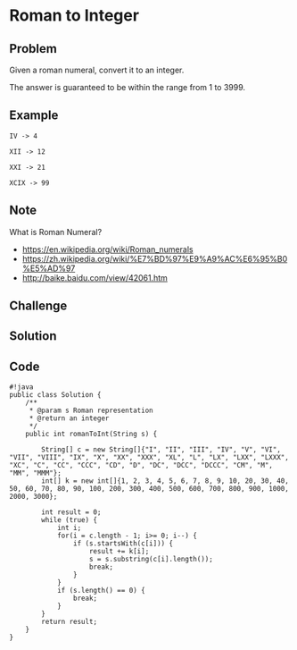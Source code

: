 Roman to Integer
===


Problem
-------

Given a roman numeral, convert it to an integer.

The answer is guaranteed to be within the range from 1 to 3999.

Example
-------

    IV -> 4
    
    XII -> 12
    
    XXI -> 21
    
    XCIX -> 99

Note
---------

What is Roman Numeral?

- https://en.wikipedia.org/wiki/Roman_numerals
- https://zh.wikipedia.org/wiki/%E7%BD%97%E9%A9%AC%E6%95%B0%E5%AD%97
- http://baike.baidu.com/view/42061.htm

Challenge
---------

Solution
--------

Code
----

    #!java
    public class Solution {
        /**
         * @param s Roman representation
         * @return an integer
         */
        public int romanToInt(String s) {
           
            String[] c = new String[]{"I", "II", "III", "IV", "V", "VI", "VII", "VIII", "IX", "X", "XX", "XXX", "XL", "L", "LX", "LXX", "LXXX", "XC", "C", "CC", "CCC", "CD", "D", "DC", "DCC", "DCCC", "CM", "M", "MM", "MMM"};
            int[] k = new int[]{1, 2, 3, 4, 5, 6, 7, 8, 9, 10, 20, 30, 40, 50, 60, 70, 80, 90, 100, 200, 300, 400, 500, 600, 700, 800, 900, 1000, 2000, 3000};

            int result = 0;
            while (true) {
                int i;
                for(i = c.length - 1; i>= 0; i--) {
                    if (s.startsWith(c[i])) {
                        result += k[i];
                        s = s.substring(c[i].length());
                        break;
                    }
                }
                if (s.length() == 0) {
                    break;
                }
            }
            return result;
        }
    }
